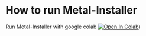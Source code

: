 # How to run Metal-Installer

Run Metal-Installer  with google colab [![Open In Colab]([https://colab.research.google.com/assets/colab-badge.svg)](https://colab.research.google.com/drive/15-8ss474pLVkjHYqaUal1rh40M-bVvRB](https://colab.research.google.com/github/SNU-Songlab/Metal-Installer/blob/main/Metal_Finder.ipynb)))
